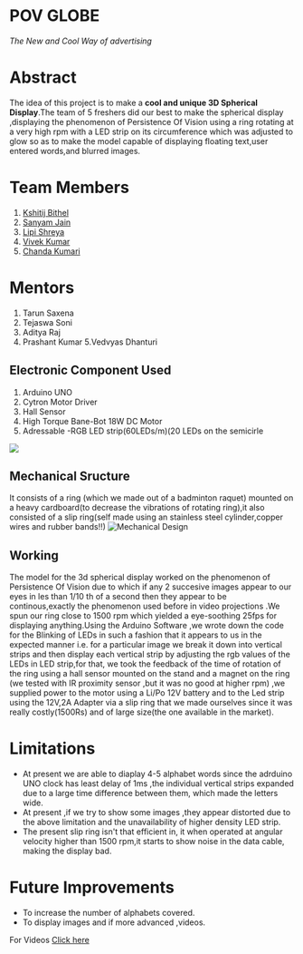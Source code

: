 # POV GLOBE 
_The New and Cool Way of advertising_
# Abstract
The idea of this project is to make a **cool and unique 3D Spherical Display**.The team of 5 freshers did our best to make the spherical display ,displaying the phenomenon of Persistence Of Vision using a ring rotating at a very high rpm with a LED strip on its circumference which was adjusted to glow so as to make the model capable of displaying floating text,user entered words,and blurred images.  

<!-- <img src="images/pov_globe.jpg"/> -->


# Team Members
1. [Kshitij Bithel](https://github.com/KSHITIJBITHEL)
2. [Sanyam Jain](https://github.com/sanyam2248)
3. [Lipi Shreya](https://github.com/LipiShreya)
4. [Vivek Kumar](https://github.com/rohit234)
5. [Chanda Kumari](https://github.com/krichanda)   

# Mentors
1. Tarun Saxena
2. Tejaswa Soni
3. Aditya Raj
4. Prashant Kumar
5.Vedvyas Dhanturi

## Electronic Component Used
1. Arduino UNO
2. Cytron Motor Driver
3. Hall Sensor
4. High Torque Bane-Bot 18W DC Motor 
5. Adressable -RGB LED strip(60LEDs/m)(20 LEDs on the semicirle
<img src="Users/kshitijbithel/Desktop/Transfer/Mech Model.jpeg" />


## Mechanical Sructure
It consists of a ring (which we made out of a badminton raquet) mounted on a heavy cardboard(to decrease the vibrations of rotating ring),it also consisted of a slip ring(self made using an stainless steel cylinder,copper wires and rubber bands!!) 
![Mechanical Design](https://drive.google.com/file/d/10nyRTrfHtYdeovmf_Px_7DOKH1-CBVcZ/view?usp=sharing.JPG)

 ## Working
The model for the 3d spherical display worked on the phenomenon of Persistence Of Vision due to which if any 2 succesive images appear to our eyes in les than 1/10 th of a second then they appear to be continous,exactly the phenomenon used before in video projections .We spun our ring close to 1500 rpm which yielded a eye-soothing 25fps for displaying anything.Using the Arduino Software ,we wrote down the code for the Blinking of LEDs in such a fashion that it appears to us in the expected manner i.e. for a particular image we break it down into vertical strips and then display each vertical strip by adjusting the rgb values of the LEDs in LED strip,for that, we took the feedback of the time of rotation of the ring using a hall sensor mounted on the stand and a magnet on the ring (we tested with IR proximity sensor ,but it was no good at higher rpm) ,we supplied power to the motor using a Li/Po 12V battery and to the Led strip using the 12V,2A Adapter via a slip ring that we made ourselves since it was really costly(1500Rs) and of large size(the one available in the market). 
# Limitations
 - At present we are able to diaplay 4-5 alphabet words since the adrduino UNO clock has least delay of 1ms ,the individual vertical strips expanded due to a large time difference between them, which made the letters wide. 
 - At present ,if we try to show some images ,they appear distorted due to the above limitation and the unavailability of higher density LED strip.
 - The present slip ring isn't that efficient in, it when operated at angular velocity higher than 1500 rpm,it starts to show noise in the data cable, making the display bad.
 # Future Improvements
 - To increase the number of alphabets covered.
 - To display images and if more advanced ,videos.
 
  
 For Videos [Click here](https://drive.google.com/drive/folders/1WID6ml3QWSvtVuDsnx-lnMgWXt9H_xex?usp=sharing)
  
